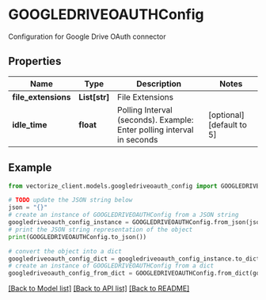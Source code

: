 # GOOGLEDRIVEOAUTHConfig

Configuration for Google Drive OAuth connector

## Properties

Name | Type | Description | Notes
------------ | ------------- | ------------- | -------------
**file_extensions** | **List[str]** | File Extensions | 
**idle_time** | **float** | Polling Interval (seconds). Example: Enter polling interval in seconds | [optional] [default to 5]

## Example

```python
from vectorize_client.models.googledriveoauth_config import GOOGLEDRIVEOAUTHConfig

# TODO update the JSON string below
json = "{}"
# create an instance of GOOGLEDRIVEOAUTHConfig from a JSON string
googledriveoauth_config_instance = GOOGLEDRIVEOAUTHConfig.from_json(json)
# print the JSON string representation of the object
print(GOOGLEDRIVEOAUTHConfig.to_json())

# convert the object into a dict
googledriveoauth_config_dict = googledriveoauth_config_instance.to_dict()
# create an instance of GOOGLEDRIVEOAUTHConfig from a dict
googledriveoauth_config_from_dict = GOOGLEDRIVEOAUTHConfig.from_dict(googledriveoauth_config_dict)
```
[[Back to Model list]](../README.md#documentation-for-models) [[Back to API list]](../README.md#documentation-for-api-endpoints) [[Back to README]](../README.md)


